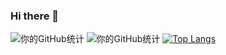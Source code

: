 ### Hi there 👋

<!--
**SamShiZhang/SamShiZhang** is a ✨ _special_ ✨ repository because its `README.md` (this file) appears on your GitHub profile.

Here are some ideas to get you started:

- 🔭 I’m currently working on ...
- 🌱 I’m currently learning ...
- 👯 I’m looking to collaborate on ...
- 🤔 I’m looking for help with ...
- 💬 Ask me about ...
- 📫 How to reach me: ...
- 😄 Pronouns: ...
- ⚡ Fun fact: ...
-->
![你的GitHub统计](https://github-readme-stats.vercel.app/api?username=SamShiZhang)
![你的GitHub统计](https://github-readme-stats.vercel.app/api/top-langs/?username=SamShiZhang&layout=compact)
[![Top Langs](https://github-readme-stats.vercel.app/api/top-langs/?username=SamShiZhang)](https://github.com/anuraghazra/github-readme-stats)

